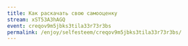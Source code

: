```yaml
---
title: Как раскачать свою самооценку
stream: xST53A3hAGQ
event: creqov9m5jbks3tila33r73r3bs
permalink: /enjoy/selfesteem/creqov9m5jbks3tila33r73r3bs/
---
```

